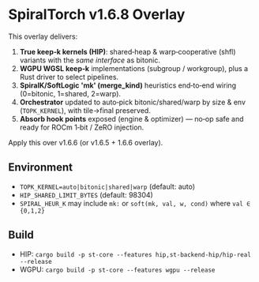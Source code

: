 # SpiralTorch v1.6.8 Overlay
This overlay delivers:
1) **True keep‑k kernels (HIP)**: shared‑heap & warp‑cooperative (shfl) variants with the *same interface* as bitonic.
2) **WGPU WGSL keep‑k** implementations (subgroup / workgroup), plus a Rust driver to select pipelines.
3) **SpiralK/SoftLogic 'mk' (merge_kind)** heuristics end‑to‑end wiring (0=bitonic, 1=shared, 2=warp).
4) **Orchestrator** updated to auto‑pick bitonic/shared/warp by size & env (`TOPK_KERNEL`), with tile→final preserved.
5) **Absorb hook points** exposed (engine & optimizer) — no‑op safe and ready for ROCm 1‑bit / ZeRO injection.

Apply this over v1.6.6 (or v1.6.5 + 1.6.6 overlay).

## Environment
- `TOPK_KERNEL=auto|bitonic|shared|warp` (default: auto)
- `HIP_SHARED_LIMIT_BYTES` (default: 98304)
- `SPIRAL_HEUR_K` may include `mk:` or `soft(mk, val, w, cond)` where `val ∈ {0,1,2}`

## Build
- HIP: `cargo build -p st-core --features hip,st-backend-hip/hip-real --release`
- WGPU: `cargo build -p st-core --features wgpu --release`
